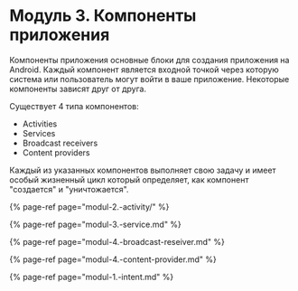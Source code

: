 # Модуль 3. Компоненты приложения

Компоненты приложения основные блоки для создания приложения на Android. Каждый компонент является входной точкой через которую система или пользователь могут войти в ваше приложение. Некоторые компоненты зависят друг от друга.

Существует 4 типа компонентов:

* Activities
* Services
* Broadcast receivers
* Content providers

Каждый из указанных компонентов выполняет свою задачу и имеет особый жизненный цикл который определяет, как компонент "создается" и "уничтожается".

{% page-ref page="modul-2.-activity/" %}

{% page-ref page="modul-3.-service.md" %}

{% page-ref page="modul-4.-broadcast-reseiver.md" %}

{% page-ref page="modul-4.-content-provider.md" %}

{% page-ref page="modul-1.-intent.md" %}

